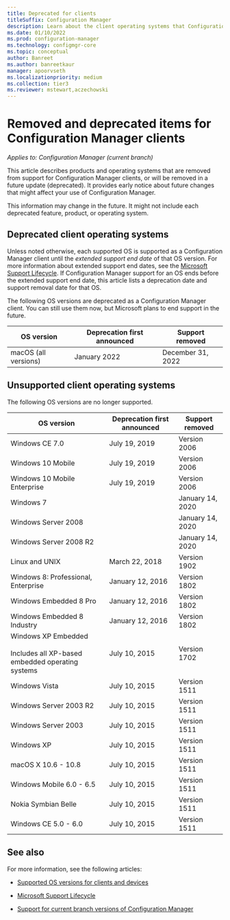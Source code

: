 ```yaml
---
title: Deprecated for clients
titleSuffix: Configuration Manager
description: Learn about the client operating systems that Configuration Manager no longer supports.
ms.date: 01/10/2022
ms.prod: configuration-manager
ms.technology: configmgr-core
ms.topic: conceptual
author: Banreet
ms.author: banreetkaur
manager: apoorvseth
ms.localizationpriority: medium
ms.collection: tier3
ms.reviewer: mstewart,aczechowski
---
```


# Removed and deprecated items for Configuration Manager clients

*Applies to: Configuration Manager (current branch)*

This article describes products and operating systems that are removed from support for Configuration Manager clients, or will be removed in a future update (deprecated). It provides early notice about future changes that might affect your use of Configuration Manager.

This information may change in the future. It might not include each deprecated feature, product, or operating system.

## Deprecated client operating systems

Unless noted otherwise, each supported OS is supported as a Configuration Manager client until the *extended support end date* of that OS version. For more information about extended support end dates, see the [Microsoft Support Lifecycle](https://support.microsoft.com/lifecycle). If Configuration Manager support for an OS ends before the extended support end date, this article lists a deprecation date and support removal date for that OS.

The following OS versions are deprecated as a Configuration Manager client. You can still use them now, but Microsoft plans to end support in the future.

| OS version | Deprecation first announced | Support removed |
|-|-|-|
| macOS (all versions)<!-- 12927803 --> | January 2022 | December 31, 2022 |

## Unsupported client operating systems

The following OS versions are no longer supported.

|OS version|Deprecation first announced|Support removed|
|-|-|-|
|Windows CE 7.0|July 19, 2019|Version 2006|
|Windows 10 Mobile|July 19, 2019|Version 2006|
|Windows 10 Mobile Enterprise|July 19, 2019|Version 2006|
|Windows 7||January 14, 2020|
|Windows Server 2008||January 14, 2020|
|Windows Server 2008 R2||January 14, 2020|
|Linux and UNIX|March 22, 2018|Version 1902|
|Windows 8: Professional, Enterprise|January 12, 2016|Version 1802|
|Windows Embedded 8 Pro|January 12, 2016|Version 1802|
|Windows Embedded 8 Industry|January 12, 2016|Version 1802|
|Windows XP Embedded <br><br> Includes all XP-based embedded operating systems|July 10, 2015|Version 1702|
|Windows Vista|July 10, 2015|Version 1511|
|Windows Server 2003 R2|July 10, 2015|Version 1511|
|Windows Server 2003|July 10, 2015|Version 1511|
|Windows XP|July 10, 2015|Version 1511|
|macOS X 10.6 - 10.8|July 10, 2015|Version 1511|
|Windows Mobile 6.0 - 6.5|July 10, 2015|Version 1511|
|Nokia Symbian Belle|July 10, 2015|Version 1511|
|Windows CE 5.0 - 6.0|July 10, 2015|Version 1511|

## See also

For more information, see the following articles:

- [Supported OS versions for clients and devices](../../configs/supported-operating-systems-for-clients-and-devices.md)

- [Microsoft Support Lifecycle](https://support.microsoft.com/lifecycle)

- [Support for current branch versions of Configuration Manager](../../../servers/manage/current-branch-versions-supported.md)
